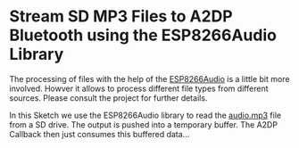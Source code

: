# Stream SD MP3 Files to A2DP Bluetooth using the ESP8266Audio Library


The processing of files with the help of the [ESP8266Audio](https://github.com/earlephilhower/ESP8266Audio) is a little bit more involved. Howver it allows to process different file types from different sources. Please consult the project for further details.

In this Sketch we use the ESP8266Audio library to read the [audio.mp3](https://pschatzmann.github.io/arduino-audio-tools/resources/audio.mp3) file from a SD drive. The output is pushed into a temporary buffer. The A2DP Callback then just consumes this buffered data... 

